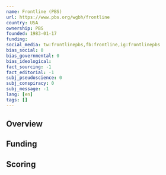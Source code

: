```yaml
---
name: Frontline (PBS)
url: https://www.pbs.org/wgbh/frontline
country: USA
ownership: PBS
founded: 1983-01-17
funding:
social_media: tw:frontlinepbs,fb:frontline,ig:frontlinepbs
bias_social: 0
bias_governmental: 0
bias_ideological:
fact_sourcing: -1
fact_editorial: -1
subj_pseudoscience: 0
subj_conspiracy: 0
subj_message: -1
lang: [en]
tags: []
---
```


## Overview

## Funding

## Scoring
